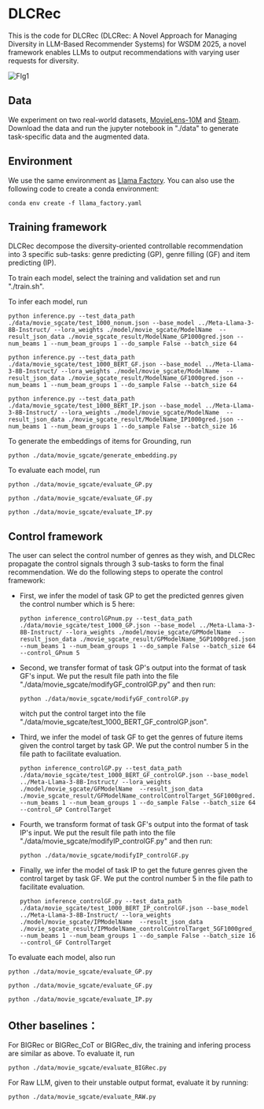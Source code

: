 # DLCRec

This is the code for DLCRec (DLCRec: A Novel Approach for Managing Diversity in LLM-Based Recommender Systems) for WSDM 2025, a novel framework enables LLMs to output recommendations with varying user requests for diversity.

![FIg1](./figures/framework.png "Framework")

## Data
We experiment on two real-world datasets, [MovieLens-10M](https://grouplens.org/datasets/movielens/10m/) and [Steam](https://github.com/kang205/SASRec). Download the data and run the jupyter notebook in "./data" to generate task-specific data and the augmented data. 

## Environment

We use the same environment as [Llama Factory](https://github.com/hiyouga/LLaMA-Factory). You can also use the following code to create a conda environment:

```
conda env create -f llama_factory.yaml
```



## Training framework

DLCRec decompose the diversity-oriented controllable recommendation into 3 specific sub-tasks: genre predicting (GP), genre filling (GF) and item predicting (IP). 

To train each model, select the training and validation set and run "./train.sh".

To infer each model, run
```
python inference.py --test_data_path ./data/movie_sgcate/test_1000_nonum.json --base_model ../Meta-Llama-3-8B-Instruct/ --lora_weights ./model/movie_sgcate/ModelName  --result_json_data ./movie_sgcate_result/ModelName_GP1000gred.json --num_beams 1 --num_beam_groups 1 --do_sample False --batch_size 64
```
```
python inference.py --test_data_path ./data/movie_sgcate/test_1000_BERT_GF.json --base_model ../Meta-Llama-3-8B-Instruct/ --lora_weights ./model/movie_sgcate/ModelName  --result_json_data ./movie_sgcate_result/ModelName_GF1000gred.json --num_beams 1 --num_beam_groups 1 --do_sample False --batch_size 64
```
```
python inference.py --test_data_path ./data/movie_sgcate/test_1000_BERT_IP.json --base_model ../Meta-Llama-3-8B-Instruct/ --lora_weights ./model/movie_sgcate/ModelName  --result_json_data ./movie_sgcate_result/ModelName_IP1000gred.json --num_beams 1 --num_beam_groups 1 --do_sample False --batch_size 16
```
To generate the embeddings of items for Grounding, run
```
python ./data/movie_sgcate/generate_embedding.py
```
To evaluate each model, run
```
python ./data/movie_sgcate/evaluate_GP.py
```
```
python ./data/movie_sgcate/evaluate_GF.py
```
```
python ./data/movie_sgcate/evaluate_IP.py
```
## Control framework
The user can select the control number of genres as they wish, and DLCRec propagate the control signals through 3 sub-tasks to form the final recommendation. We do the following steps to operate the control framework:
+ First, we infer the model of task GP to get the predicted genres given the control number which is 5 here:
    ```
    python inference_controlGPnum.py --test_data_path ./data/movie_sgcate/test_1000_GP.json --base_model ../Meta-Llama-3-8B-Instruct/ --lora_weights ./model/movie_sgcate/GPModelName  --result_json_data ./movie_sgcate_result/GPModelName_5GP1000gred.json --num_beams 1 --num_beam_groups 1 --do_sample False --batch_size 64 --control_GPnum 5
    ```
+ Second, we transfer format of task GP's output into the format of task GF's input. We put the result file path into the file "./data/movie_sgcate/modifyGF_controlGP.py" and then run:
    ```
    python ./data/movie_sgcate/modifyGF_controlGP.py
    ```
    witch put the control target into the file "./data/movie_sgcate/test_1000_BERT_GF_controlGP.json".

+ Third, we infer the model of task GF to get the genres of future items given the control target by task GP. We put the control number 5 in the file path to facilitate evaluation.
    ```
    python inference_controlGP.py --test_data_path ./data/movie_sgcate/test_1000_BERT_GF_controlGP.json --base_model ../Meta-Llama-3-8B-Instruct/ --lora_weights ./model/movie_sgcate/GFModelName  --result_json_data ./movie_sgcate_result/GFModelName_controlControlTarget_5GF1000gred.json --num_beams 1 --num_beam_groups 1 --do_sample False --batch_size 64 --control_GP ControlTarget
    ```
+ Fourth, we transform format of task GF's output into the format of task IP's input. We put the result file path into the file "./data/movie_sgcate/modifyIP_controlGF.py" and then run:
    ```
    python ./data/movie_sgcate/modifyIP_controlGF.py
    ```
+ Finally, we infer the model of task IP to get the future genres given the control target by task GF. We put the control number 5 in the file path to facilitate evaluation.
    ```
    python inference_controlGF.py --test_data_path ./data/movie_sgcate/test_1000_BERT_IP_controlGF.json --base_model ../Meta-Llama-3-8B-Instruct/ --lora_weights ./model/movie_sgcate/IPModelName  --result_json_data ./movie_sgcate_result/IPModelName_controlControlTarget_5GF1000gred_IP1000gred.json --num_beams 1 --num_beam_groups 1 --do_sample False --batch_size 16 --control_GF ControlTarget
    ```

To evaluate each model, also run
```
python ./data/movie_sgcate/evaluate_GP.py
```
```
python ./data/movie_sgcate/evaluate_GF.py
```
```
python ./data/movie_sgcate/evaluate_IP.py
```

## Other baselines：
For BIGRec or BIGRec_CoT or BIGRec_div, the training and infering process are similar as above. To evaluate it, run
```
python ./data/movie_sgcate/evaluate_BIGRec.py
```
For Raw LLM, given to their unstable output format, evaluate it by running:
```
python ./data/movie_sgcate/evaluate_RAW.py
```
